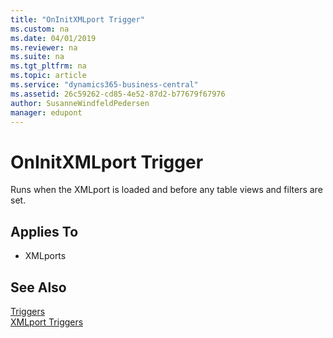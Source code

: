 ```yaml
---
title: "OnInitXMLport Trigger"
ms.custom: na
ms.date: 04/01/2019
ms.reviewer: na
ms.suite: na
ms.tgt_pltfrm: na
ms.topic: article
ms.service: "dynamics365-business-central"
ms.assetid: 26c59262-cd85-4e52-87d2-b77679f67976
author: SusanneWindfeldPedersen
manager: edupont
---
```




# OnInitXMLport Trigger
Runs when the XMLport is loaded and before any table views and filters are set.  
  
## Applies To  
- XMLports  
  
## See Also  
 [Triggers](devenv-triggers.md)  
 [XMLport Triggers](devenv-xmlport-triggers.md)  